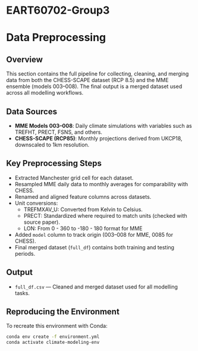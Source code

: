 # EART60702-Group3
# Data Preprocessing 

## Overview
This section contains the full pipeline for collecting, cleaning, and merging data from both the CHESS-SCAPE dataset (RCP 8.5) and the MME ensemble (models 003–008). The final output is a merged dataset used across all modelling workflows.

## Data Sources
- **MME Models 003–008**: Daily climate simulations with variables such as TREFHT, PRECT, FSNS, and others.
- **CHESS-SCAPE (RCP85)**: Monthly projections derived from UKCP18, downscaled to 1km resolution.

## Key Preprocessing Steps
- Extracted Manchester grid cell for each dataset.
- Resampled MME daily data to monthly averages for comparability with CHESS.
- Renamed and aligned feature columns across datasets.
- Unit conversions:
  - TREFMXAV_U: Converted from Kelvin to Celsius.
  - PRECT: Standardized where required to match units (checked with source paper).
  - LON: From 0 - 360 to -180 - 180 format for MME
- Added `model` column to track origin (003–008 for MME, 0085 for CHESS).
- Final merged dataset (`full_df`) contains both training and testing periods.

## Output
- `full_df.csv` — Cleaned and merged dataset used for all modelling tasks.

## Reproducing the Environment

To recreate this environment with Conda:

```bash
conda env create -f environment.yml
conda activate climate-modeling-env
